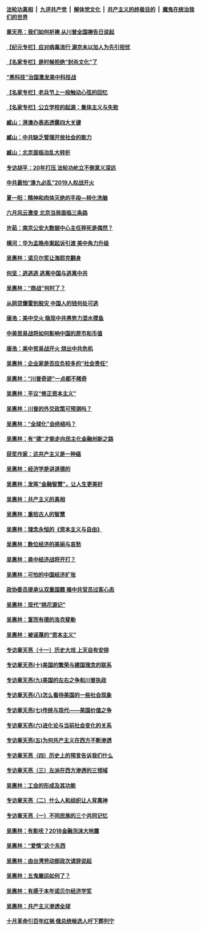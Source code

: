 

####  [法轮功真相](../../../../basic/blob/master/README.md?t=06271331) &nbsp;|&nbsp; [九评共产党](../../../../9ping.md/blob/master/README.md?t=06271331) &nbsp;|&nbsp; [解体党文化](../../../../jtdwh.md/blob/master/README.md?t=06271331)  &nbsp;|&nbsp; [共产主义的终极目的](../../../../gczydzjmd.md/blob/master/README.md?t=06271331) &nbsp;|&nbsp; [魔鬼在统治我们的世界](../../../../mgztzwmdsj.md/blob/master/README.md?t=06271331) 

#### [章天亮：我们如何祈祷 从川普全国祷告日说起](../pages/nsc423/n11944627.md?t=06271331) 

#### [【纪元专栏】应对病毒流行 渥京未以加人为先引担忧](../pages/nsc423/n11875714.md?t=06271331) 

#### [【名家专栏】是时候拒绝“封杀文化”了](../pages/nsc423/n11814093.md?t=06271331) 

#### [“黑科技”治国激发美中科技战](../pages/nsc423/n11638056.md?t=06271331) 

#### [【名家专栏】老兵节上一段触动心弦的回忆](../pages/nsc423/n11646016.md?t=06271331) 

#### [【名家专栏】公立学校的起源：集体主义与失败](../pages/nsc423/n11601833.md?t=06271331) 

#### [臧山：港澳办表态透露四大关键](../pages/nsc423/n11421628.md?t=06271331) 

#### [臧山：中共缺乏管理开放社会的能力](../pages/nsc423/n11407457.md?t=06271331) 

#### [臧山：北京面临治乱大转折](../pages/nsc423/n11406895.md?t=06271331) 

#### [专访胡平：20年打压 法轮功屹立不倒意义深远](../pages/nsc423/n11398800.md?t=06271331) 

#### [中共最怕“逢九必乱”2019人权战开火](../pages/nsc423/n11385248.md?t=06271331) 

#### [夏一阳：精神和肉体灭绝的手段—转化洗脑](../pages/nsc423/n11368250.md?t=06271331) 

#### [六月风云激变 北京当局面临三条路](../pages/nsc423/n11313668.md?t=06271331) 

#### [许茹：南京公安大数据中心主任猝死是偶然？](../pages/nsc423/n11064744.md?t=06271331) 

#### [横河：华为孟晚舟案起诉引渡 美中角力升级](../pages/nsc423/n11027230.md?t=06271331) 

#### [吴惠林：诺贝尔奖让海耶克翻身](../pages/nsc423/n10890049.md?t=06271331) 

#### [何坚：逃逃逃 逃离中国与逃离中共](../pages/nsc423/n10592891.md?t=06271331) 

#### [吴惠林：“商战”何时了？](../pages/nsc423/n10573558.md?t=06271331) 

#### [从网贷爆雷到股灾 中国人的钱何处可逃](../pages/nsc423/n10572800.md?t=06271331) 

#### [唐浩：美中交火 隐现中共黑势力混水摸鱼](../pages/nsc423/n10544040.md?t=06271331) 

#### [中美贸易战将如何影响中国的房市和币值](../pages/nsc423/n10543697.md?t=06271331) 

#### [唐浩：美中贸易战开火 烧出中共危机](../pages/nsc423/n10540126.md?t=06271331) 

#### [吴惠林：企业家是否应负较多的“社会责任”](../pages/nsc423/n10535022.md?t=06271331) 

#### [吴惠林：“川普奇迹”一点都不稀奇](../pages/nsc423/n10512808.md?t=06271331) 

#### [吴惠林：平议“修正资本主义”](../pages/nsc423/n10495724.md?t=06271331) 

#### [吴惠林：川普的外交政策可预测吗？](../pages/nsc423/n10462387.md?t=06271331) 

#### [吴惠林：“全球化”会终结吗？](../pages/nsc423/n10452838.md?t=06271331) 

#### [吴惠林：有“德”才能走向民主化金融创新之路](../pages/nsc423/n10432292.md?t=06271331) 

#### [获奖作家：这共产主义是一种癌](../pages/nsc423/n10431541.md?t=06271331) 

#### [吴惠林：经济学是讲道德的](../pages/nsc423/n10398014.md?t=06271331) 

#### [吴惠林：发挥“金融智慧”，让人生更美好](../pages/nsc423/n10375019.md?t=06271331) 

#### [吴惠林：共产主义的真相](../pages/nsc423/n10351394.md?t=06271331) 

#### [吴惠林：重拾古人的智慧](../pages/nsc423/n10337691.md?t=06271331) 

#### [吴惠林：理念永恒的《资本主义与自由》](../pages/nsc423/n10316274.md?t=06271331) 

#### [吴惠林：数位经济的美丽与哀愁](../pages/nsc423/n10292946.md?t=06271331) 

#### [吴惠林：美中经济战将开打？](../pages/nsc423/n10258825.md?t=06271331) 

#### [吴惠林：可怕的中国经济扩张](../pages/nsc423/n10219147.md?t=06271331) 

#### [政协委员提承认双重国籍 揭中共官员过客心态](../pages/nsc423/n10208809.md?t=06271331) 

#### [吴惠林：现代“桃花源记”](../pages/nsc423/n10185234.md?t=06271331) 

#### [吴惠林：富而有德的洛克斐勒](../pages/nsc423/n10142264.md?t=06271331) 

#### [吴惠林：被诬蔑的“资本主义”](../pages/nsc423/n10124816.md?t=06271331) 

#### [专访章天亮（十一）历史大戏 上天自有安排](../pages/nsc423/n10094905.md?t=06271331) 

#### [专访章天亮(十)美国的繁荣与建国理念的联系](../pages/nsc423/n10094899.md?t=06271331) 

#### [专访章天亮(九)美国的左右之争和川普执政](../pages/nsc423/n10094889.md?t=06271331) 

#### [专访章天亮(八)怎么看待美国的一些社会现象](../pages/nsc423/n10094857.md?t=06271331) 

#### [专访章天亮(七)传统与现代——美国价值之争](../pages/nsc423/n10093140.md?t=06271331) 

#### [专访章天亮(六)进化论与当前社会变化的关系](../pages/nsc423/n10092036.md?t=06271331) 

#### [专访章天亮(五)为何共产主义在西方不断渗透](../pages/nsc423/n10083620.md?t=06271331) 

#### [专访章天亮（四）历史上的预言告诉我们什么](../pages/nsc423/n10083606.md?t=06271331) 

#### [专访章天亮（三）左派在西方渗透的三领域](../pages/nsc423/n10081115.md?t=06271331) 

#### [吴惠林：工会的形成及其功能](../pages/nsc423/n10080633.md?t=06271331) 

#### [专访章天亮（二）什么人和组织让人背离神](../pages/nsc423/n10076637.md?t=06271331) 

#### [专访章天亮（一）不同民族的三个共同记忆](../pages/nsc423/n10074188.md?t=06271331) 

#### [吴惠林：有影呒？2018金融泡沫大地震](../pages/nsc423/n10040534.md?t=06271331) 

#### [吴惠林：“爱情”这个东西](../pages/nsc423/n10019423.md?t=06271331) 

#### [吴惠林：由台湾劳动部政次请辞说起](../pages/nsc423/n9979679.md?t=06271331) 

#### [吴惠林：五鬼搬运如何了？](../pages/nsc423/n9925338.md?t=06271331) 

#### [吴惠林：有感于本年诺贝尔经济学奖](../pages/nsc423/n9871883.md?t=06271331) 

#### [吴惠林：共产主义渗透全球](../pages/nsc423/n9812748.md?t=06271331) 

#### [十月革命引百年红祸 俄总统候选人吁下葬列宁](../pages/nsc423/n9810182.md?t=06271331) 

